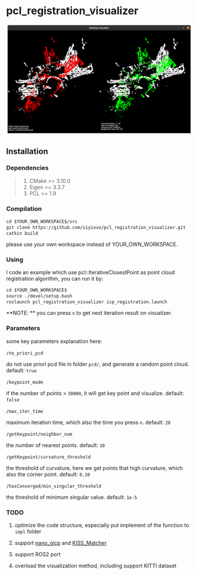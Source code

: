 # pcl_registration_visualizer

![image](https://github.com/siyiovo/pcl_registration_visualizer/blob/main/assets/visualization.png)

## Installation

### Dependencies

> 1. CMake >= 3.10.0
> 2. Eigen >= 3.3.7
> 3. PCL >= 1.9 

### Compilation

```
cd $YOUR_OWN_WORKSPACE$/src
git clone https://github.com/siyiovo/pcl_registration_visualizer.git
catkin build
```

please use your own workspace instead of YOUR_OWN_WORKSPACE.

### Using 

I code an example which use pcl::IterativeClosestPoint as point cloud registration algorithm, you can run it by:

```
cd $YOUR_OWN_WORKSPACE$
source ./devel/setup.bash
roslaunch pcl_registration_visualizer icp_registration.launch
```

**NOTE: ** you can press `n` to get next iteration result on visualizer.

### Parameters

some key parameters explanation here:

`/no_priori_pcd`

do not use priori pcd file in folder `pcd/`, and generate a random point cloud. default: `true`

`/keypoint_mode`

if the number of points > `30000`, it will get key point and visualize. default: `false`

`/max_iter_time`

maximum iteration time, which also the time you press `n`. default: `20`

`/getKeypoint/neighbor_num`

the number of nearest points. default: `10`

`/getKeypoint/curvature_threshold`

the threshold of curvature, here we get points that high curvature, which also the corner point. default: `0.10`

`/hasConverged/min_singular_threshold`

the threshold of minimum singular value. default: `1e-5`

### TODO

1. optimize the code structure, especially put implement of the function to `impl` folder

1. support [nano_gicp](https://github.com/engcang/nano_gicp) and [KISS_Matcher](https://github.com/MIT-SPARK/KISS-Matcher)
2. support ROS2 port
4. overload the visualization method, including support KITTI dataset

